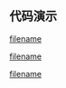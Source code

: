 <h2>代码演示</h2>

<div class="container-demo-main">

<div class="container-demo-left">

[filename](../../src/indexList.html ':include :type=code  :fragment=htmldemo')

[filename](../../src/indexList.html ':include :type=code  :fragment=jsdemo javascript')

</div>

<div class="container-demo-right">

[filename](../../src/indexList.html ':include width=375 height=667')

</div>